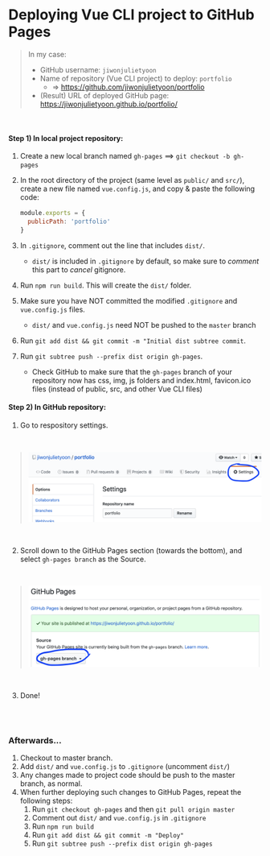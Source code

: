 # Deploying Vue CLI project to GitHub Pages

> In my case:
>
> - GitHub username: `jiwonjulietyoon`
> - Name of repository (Vue CLI project) to deploy: `portfolio`
>   - => <https://github.com/jiwonjulietyoon/portfolio>
> - (Result) URL of deployed GitHub page: <https://jiwonjulietyoon.github.io/portfolio/>

<br>

#### Step 1) In local project repository:

1. Create a new local branch named `gh-pages` ==> `git checkout -b gh-pages`

2. In the root directory of the project (same level as `public/` and `src/`), create a new file named `vue.config.js`, and copy & paste the following code:

   ```javascript
   module.exports = {
     publicPath: 'portfolio'
   }
   ```

3. In `.gitignore`, comment out the line that includes `dist/`. 

   - `dist/` is included in `.gitignore` by default, so make sure to *comment* this part to *cancel* gitignore.

4. Run `npm run build`. This will create the `dist/` folder.

5. Make sure you have NOT committed the modified `.gitignore` and `vue.config.js` files.

   - `dist/` and `vue.config.js` need NOT be pushed to the `master` branch

6. Run `git add dist && git commit -m "Initial dist subtree commit`.

7. Run `git subtree push --prefix dist origin gh-pages`.

   - Check GitHub to make sure that the `gh-pages` branch of your repository now has css, img, js folders and index.html, favicon.ico files (instead of public, src, and other Vue CLI files)

#### Step 2) In GitHub repository:

1. Go to respository settings.

<br>

   > <img src="./img/deploy_vue_ghpages_1.png" width=500>

<br>

2. Scroll down to the GitHub Pages section (towards the bottom), and select `gh-pages branch` as the Source.

<br>

   > <img src="./img/deploy_vue_ghpages_2.png" width=500>

<br>

3. Done!

<br>

<br>

### Afterwards...

1. Checkout to master branch.
2. Add `dist/` and `vue.config.js` to `.gitignore` (uncomment `dist/`)
3. Any changes made to project code should be push to the master branch, as normal.
4. When further deploying such changes to GitHub Pages, repeat the following steps:
   1. Run `git checkout gh-pages` and then `git pull origin master`
   2. Comment out `dist/` and `vue.config.js` in `.gitignore`
   3. Run `npm run build`
   4. Run `git add dist && git commit -m "Deploy"`
   5. Run `git subtree push --prefix dist origin gh-pages`

